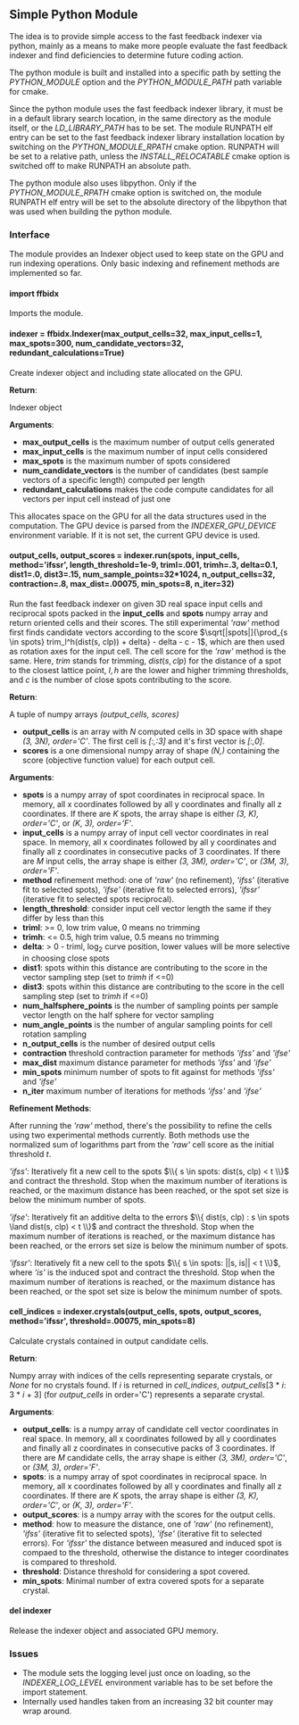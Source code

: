 ## Simple Python Module

The idea is to provide simple access to the fast feedback indexer via python, mainly as a means to make more people evaluate the fast feedback indexer and find deficiencies to determine future coding action.

The python module is built and installed into a specific path by setting the *PYTHON_MODULE* option and the *PYTHON_MODULE_PATH* path variable for cmake.

Since the python module uses the fast feedback indexer library, it must be in a default library search location, in the same directory as the module itself, or the *LD_LIBRARY_PATH* has to be set. The module RUNPATH elf entry can be set to the fast feedback indexer library installation location by switching on the *PYTHON_MODULE_RPATH* cmake option. RUNPATH will be set to a relative path, unless the *INSTALL_RELOCATABLE* cmake option is switched off to make RUNPATH an absolute path.

The python module also uses libpython. Only if the *PYTHON_MODULE_RPATH* cmake option is switched on, the module RUNPATH elf entry will be set to the absolute directory of the libpython that was used when building the python module.

### Interface

The module provides an Indexer object used to keep state on the GPU and run indexing operations.
Only basic indexing and refinement methods are implemented so far.

#### import ffbidx

Imports the module.

#### indexer = ffbidx.Indexer(max_output_cells=32, max_input_cells=1, max_spots=300, num_candidate_vectors=32, redundant_calculations=True)

Create indexer object and including state allocated on the GPU.

**Return**:

Indexer object

**Arguments**:

- **max_output_cells** is the maximum number of output cells generated
- **max_input_cells** is the maximum number of input cells considered
- **max_spots** is the maximum number of spots considered
- **num_candidate_vectors** is the number of candidates (best sample vectors of a specific length) computed per length
- **redundant_calculations** makes the code compute candidates for all vectors per input cell instead of just one

This allocates space on the GPU for all the data structures used in the computation. The GPU device is parsed from the *INDEXER_GPU_DEVICE* environment variable. If it is not set, the current GPU device is used.

#### output_cells, output_scores = indexer.run(spots, input_cells, method='ifssr', length_threshold=1e-9, triml=.001, trimh=.3, delta=0.1, dist1=.0, dist3=.15, num_sample_points=32*1024, n_output_cells=32, contraction=.8, max_dist=.00075, min_spots=8, n_iter=32)

Run the fast feedback indexer on given 3D real space input cells and reciprocal spots packed in the **input_cells** and **spots** numpy array and return oriented cells and their scores. The still experimental *'raw'* method first finds candidate vectors according to the score $\sqrt[|spots|]{\prod_{s \in spots} trim_l^h(dist(s, clp)) + delta} - delta - c - 1$, which are then used as rotation axes for the input cell. The cell score for the *'raw'* method is
the same. Here, $trim$ stands for trimming, $dist(s, clp)$ for the distance of a spot to the closest lattice point, $l,h$ are the lower and higher trimming thresholds, and $c$ is the number of close spots contributing to the score.

**Return**:

A tuple of numpy arrays *(output_cells, scores)*

- **output_cells** is an array with *N* computed cells in 3D space with shape *(3, 3N), order='C'*. The first cell is *\[:,:3\]* and it's first vector is *\[:,0\]*.
- **scores** is a one dimensional numpy array of shape *(N,)* containing the score (objective function value) for each output cell.

**Arguments**:

- **spots** is a numpy array of spot coordinates in reciprocal space. In memory, all x coordinates followed by all y coordinates and finally all z coordinates. If there are *K* spots, the array shape is either *(3, K), order='C'*, or *(K, 3), order='F'*.
- **input_cells** is a numpy array of input cell vector coordinates in real space. In memory, all x coordinates followed by all y coordinates and finally all z coordinates in consecutive packs of 3 coordinates. If there are *M* input cells, the array shape is either *(3, 3M), order='C'*, or *(3M, 3), order='F'*.
- **method** refinement method: one of *'raw'* (no refinement), *'ifss'* (iterative fit to selected spots), *'ifse'* (iterative fit to selected errors), *'ifssr'* (iterative fit to selected spots reciprocal).
- **length_threshold**: consider input cell vector length the same if they differ by less than this
- **triml**: >= 0, low trim value, 0 means no trimming
- **trimh**: <= 0.5, high trim value, 0.5 means no trimming
- **delta**: > 0 - triml, $\log_2$ curve position, lower values will be more selective in choosing close spots
- **dist1**: spots within this distance are contributing to the score in the vector sampling step (set to *trimh* if <=0)
- **dist3**: spots within this distance are contributing to the score in the cell sampling step (set to *trimh* if <=0)
- **num_halfsphere_points** is the number of sampling points per sample vector length on the half sphere for vector sampling
- **num_angle_points** is the number of angular sampling points for cell rotation sampling
- **n_output_cells** is the number of desired output cells
- **contraction** threshold contraction parameter for methods *'ifss'* and *'ifse'*
- **max_dist** maximum distance parameter for methods *'ifss'* and *'ifse'*
- **min_spots** minimum number of spots to fit against for methods *'ifss'* and *'ifse'*
- **n_iter** maximum number of iterations for methods *'ifss'* and *'ifse'*

**Refinement Methods**:

After running the *'raw'* method, there's the possibility to refine the cells using two experimental methods currently.
Both methods use the normalized sum of logarithms part from the *'raw'* cell score as the initial threshold $t$.

*'ifss'*: Iteratively fit a new cell to the spots $\\{ s \in spots: dist(s, clp) < t \\}$ and contract the threshold. Stop when the maximum number of iterations is reached, or the maximum distance has been reached, or the spot set size is below the minimum number of spots.

*'ifse'*: Iteratively fit an additive delta to the errors $\\{ dist(s, clp) : s \in spots \land dist(s, clp) < t \\}$ and contract the threshold. Stop when the maximum number of iterations is reached, or the maximum distance has been reached, or the errors set size is below the minimum number of spots.

*'ifssr'*: Iteratively fit a new cell to the spots $\\{ s \in spots: ||s, is|| < t \\}$, where *'is'* is the induced spot and contract the threshold. Stop when the maximum number of iterations is reached, or the maximum distance has been reached, or the spot set size is below the minimum number of spots.

#### cell_indices = indexer.crystals(output_cells, spots, output_scores, method='ifssr', threshold=.00075, min_spots=8)

Calculate crystals contained in output candidate cells.

**Return**:

Numpy array with indices of the cells representing separate crystals, or *None* for no crystals found. If *i* is returned in *cell_indices*, *output_cells*[3 * *i*: 3 * *i* + 3] (for *output_cells* in order='C') represents a separate crystal.

**Arguments**:

- **output_cells**: is a numpy array of candidate cell vector coordinates in real space. In memory, all x coordinates followed by all y coordinates and finally all z coordinates in consecutive packs of 3 coordinates. If there are *M* candidate cells, the array shape is either *(3, 3M), order='C'*, or *(3M, 3), order='F'*.
- **spots**: is a numpy array of spot coordinates in reciprocal space. In memory, all x coordinates followed by all y coordinates and finally all z coordinates. If there are *K* spots, the array shape is either *(3, K), order='C'*, or *(K, 3), order='F'*.
- **output_scores**: is a numpy array with the scores for the output cells.
- **method**: how to measure the distance, one of *'raw'* (no refinement), *'ifss'* (iterative fit to selected spots), *'ifse'* (iterative fit to selected errors). For *'ifssr'* the distance between measured and induced spot is compaed to the threshold, otherwise the distance to integer coordinates is compared to threshold.
- **threshold**: Distance threshold for considering a spot covered.
- **min_spots**: Minimal number of extra covered spots for a separate crystal.

#### del indexer

Release the indexer object and associated GPU memory.

### Issues

   * The module sets the logging level just once on loading, so the *INDEXER_LOG_LEVEL* environment variable has to be set before the import statement.
   * Internally used handles taken from an increasing 32 bit counter may wrap around.
